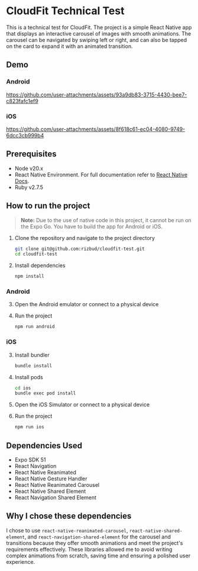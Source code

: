 # CloudFit Technical Test

This is a technical test for CloudFit. The project is a simple React Native app that displays an interactive carousel of images with smooth animations. The carousel can be navigated by swiping left or right, and can also be tapped on the card to expand it with an animated transition.

## Demo

### Android

https://github.com/user-attachments/assets/93a9db83-3715-4430-bee7-c823fafc1ef9

### iOS

https://github.com/user-attachments/assets/8f618c61-ec04-4080-9749-6dcc3cb999b4

## Prerequisites

- Node v20.x
- React Native Environment. For full documentation refer to [React Native Docs](https://reactnative.dev/docs/0.74/set-up-your-environment).
- Ruby v2.7.5

## How to run the project

> **Note:** Due to the use of native code in this project, it cannot be run on the Expo Go. You have to build the app for Android or iOS.

1. Clone the repository and navigate to the project directory

   ```bash
   git clone git@github.com:rizbud/cloudfit-test.git
   cd cloudfit-test
   ```

2. Install dependencies

   ```bash
   npm install
   ```

### Android

3. Open the Android emulator or connect to a physical device

4. Run the project

   ```bash
   npm run android
   ```

### iOS

3. Install bundler

   ```bash
   bundle install
   ```

4. Install pods

   ```bash
   cd ios
   bundle exec pod install
   ```

5. Open the iOS Simulator or connect to a physical device

6. Run the project

   ```bash
   npm run ios
   ```

## Dependencies Used

- Expo SDK 51
- React Navigation
- React Native Reanimated
- React Native Gesture Handler
- React Native Reanimated Carousel
- React Native Shared Element
- React Navigation Shared Element

## Why I chose these dependencies

I chose to use `react-native-reanimated-carousel`, `react-native-shared-element`, and `react-navigation-shared-element` for the carousel and transitions because they offer smooth animations and meet the project's requirements effectively. These libraries allowed me to avoid writing complex animations from scratch, saving time and ensuring a polished user experience.

